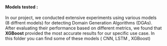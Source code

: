 #### Models tested :
In our project, we conducted extensive experiments using various models (8 diffrent models) for detecting Domain Generation Algorithms (DGAs). After evaluating their performance based on different metrics, we found that **XGBoost** provided the most accurate results for our specific use case.
In this folder you can find some of these models ( CNN, LSTM , XGBoost)